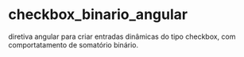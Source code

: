 # checkbox_binario_angular
diretiva angular para criar entradas dinâmicas do tipo checkbox, com comportatamento de somatório binário.
